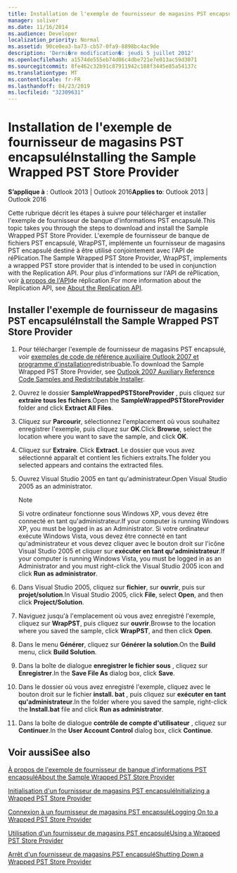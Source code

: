 ```yaml
---
title: Installation de l'exemple de fournisseur de magasins PST encapsulé
manager: soliver
ms.date: 11/16/2014
ms.audience: Developer
localization_priority: Normal
ms.assetid: 90ce0ea3-ba73-cb57-0fa9-8898bc4ac9de
description: 'Derni�re modification�: jeudi 5 juillet 2012'
ms.openlocfilehash: a1574de555eb74d06c4dbe721e7e013ac59d3071
ms.sourcegitcommit: 8fe462c32b91c87911942c188f3445e85a54137c
ms.translationtype: MT
ms.contentlocale: fr-FR
ms.lasthandoff: 04/23/2019
ms.locfileid: "32309631"
---
```

# <a name="installing-the-sample-wrapped-pst-store-provider"></a><span data-ttu-id="6346b-103">Installation de l'exemple de fournisseur de magasins PST encapsulé</span><span class="sxs-lookup"><span data-stu-id="6346b-103">Installing the Sample Wrapped PST Store Provider</span></span>

  
  
<span data-ttu-id="6346b-104">**S’applique à** : Outlook 2013 | Outlook 2016</span><span class="sxs-lookup"><span data-stu-id="6346b-104">**Applies to**: Outlook 2013 | Outlook 2016</span></span> 
  
<span data-ttu-id="6346b-105">Cette rubrique décrit les étapes à suivre pour télécharger et installer l'exemple de fournisseur de banque d'informations PST encapsulé.</span><span class="sxs-lookup"><span data-stu-id="6346b-105">This topic takes you through the steps to download and install the Sample Wrapped PST Store Provider.</span></span> <span data-ttu-id="6346b-106">L'exemple de fournisseur de banque de fichiers PST encapsulé, WrapPST, implémente un fournisseur de magasins PST encapsulé destiné à être utilisé conjointement avec l'API de réPlication.</span><span class="sxs-lookup"><span data-stu-id="6346b-106">The Sample Wrapped PST Store Provider, WrapPST, implements a wrapped PST store provider that is intended to be used in conjunction with the Replication API.</span></span> <span data-ttu-id="6346b-107">Pour plus d'informations sur l'API de réPlication, voir [à propos de l'API](about-the-replication-api.md)de réplication.</span><span class="sxs-lookup"><span data-stu-id="6346b-107">For more information about the Replication API, see [About the Replication API](about-the-replication-api.md).</span></span>
  
## <a name="install-the-sample-wrapped-pst-store-provider"></a><span data-ttu-id="6346b-108">Installer l'exemple de fournisseur de magasins PST encapsulé</span><span class="sxs-lookup"><span data-stu-id="6346b-108">Install the Sample Wrapped PST Store Provider</span></span>

1. <span data-ttu-id="6346b-109">Pour télécharger l'exemple de fournisseur de magasins PST encapsulé, voir [exemples de code de référence auxiliaire Outlook 2007 et programme d'installation](https://www.microsoft.com/en-us/download/details.aspx?id=24102)redistribuable.</span><span class="sxs-lookup"><span data-stu-id="6346b-109">To download the Sample Wrapped PST Store Provider, see [Outlook 2007 Auxiliary Reference Code Samples and Redistributable Installer](https://www.microsoft.com/en-us/download/details.aspx?id=24102).</span></span>
    
2. <span data-ttu-id="6346b-110">Ouvrez le dossier **SampleWrappedPSTStoreProvider** , puis cliquez sur **extraire tous les fichiers**.</span><span class="sxs-lookup"><span data-stu-id="6346b-110">Open the **SampleWrappedPSTStoreProvider** folder and click **Extract All Files**.</span></span>
    
3. <span data-ttu-id="6346b-111">Cliquez sur **Parcourir**, sélectionnez l'emplacement où vous souhaitez enregistrer l'exemple, puis cliquez sur **OK**.</span><span class="sxs-lookup"><span data-stu-id="6346b-111">Click **Browse**, select the location where you want to save the sample, and click **OK**.</span></span>
    
4. <span data-ttu-id="6346b-112">Cliquez sur **Extraire**. </span><span class="sxs-lookup"><span data-stu-id="6346b-112">Click **Extract**.</span></span> <span data-ttu-id="6346b-113">Le dossier que vous avez sélectionné apparaît et contient les fichiers extraits.</span><span class="sxs-lookup"><span data-stu-id="6346b-113">The folder you selected appears and contains the extracted files.</span></span>
    
5. <span data-ttu-id="6346b-114">Ouvrez Visual Studio 2005 en tant qu'administrateur.</span><span class="sxs-lookup"><span data-stu-id="6346b-114">Open Visual Studio 2005 as an administrator.</span></span>
    
    > [!NOTE]
    > <span data-ttu-id="6346b-115">Si votre ordinateur fonctionne sous Windows XP, vous devez être connecté en tant qu'administrateur.</span><span class="sxs-lookup"><span data-stu-id="6346b-115">If your computer is running Windows XP, you must be logged in as an Administrator.</span></span> <span data-ttu-id="6346b-116">Si votre ordinateur exécute Windows Vista, vous devez être connecté en tant qu'administrateur et vous devez cliquer avec le bouton droit sur l'icône Visual Studio 2005 et cliquer sur **exécuter en tant qu'administrateur**.</span><span class="sxs-lookup"><span data-stu-id="6346b-116">If your computer is running Windows Vista, you must be logged in as an Administrator and you must right-click the Visual Studio 2005 icon and click **Run as administrator**.</span></span> 
  
6. <span data-ttu-id="6346b-117">Dans Visual Studio 2005, cliquez sur **fichier**, sur **ouvrir**, puis sur **projet/solution**.</span><span class="sxs-lookup"><span data-stu-id="6346b-117">In Visual Studio 2005, click **File**, select **Open**, and then click **Project/Solution**.</span></span>
    
7. <span data-ttu-id="6346b-118">Naviguez jusqu'à l'emplacement où vous avez enregistré l'exemple, cliquez sur **WrapPST**, puis cliquez sur **ouvrir**.</span><span class="sxs-lookup"><span data-stu-id="6346b-118">Browse to the location where you saved the sample, click **WrapPST**, and then click **Open**.</span></span>
    
8. <span data-ttu-id="6346b-119">Dans le menu **Générer**, cliquez sur **Générer la solution**.</span><span class="sxs-lookup"><span data-stu-id="6346b-119">On the **Build** menu, click **Build Solution**.</span></span>
    
9. <span data-ttu-id="6346b-120">Dans la boîte de dialogue **enregistrer le fichier sous** , cliquez sur **Enregistrer**.</span><span class="sxs-lookup"><span data-stu-id="6346b-120">In the **Save File As** dialog box, click **Save**.</span></span>
    
10. <span data-ttu-id="6346b-121">Dans le dossier où vous avez enregistré l'exemple, cliquez avec le bouton droit sur le fichier **install. bat** , puis cliquez sur **exécuter en tant qu'administrateur**.</span><span class="sxs-lookup"><span data-stu-id="6346b-121">In the folder where you saved the sample, right-click the **Install.bat** file and click **Run as administrator**.</span></span>
    
11. <span data-ttu-id="6346b-122">Dans la boîte de dialogue **contrôle de compte d'utilisateur** , cliquez sur **Continuer**.</span><span class="sxs-lookup"><span data-stu-id="6346b-122">In the **User Account Control** dialog box, click **Continue**.</span></span>
    
## <a name="see-also"></a><span data-ttu-id="6346b-123">Voir aussi</span><span class="sxs-lookup"><span data-stu-id="6346b-123">See also</span></span>



[<span data-ttu-id="6346b-124">À propos de l'exemple de fournisseur de banque d'informations PST encapsulé</span><span class="sxs-lookup"><span data-stu-id="6346b-124">About the Sample Wrapped PST Store Provider</span></span>](about-the-sample-wrapped-pst-store-provider.md)
  
[<span data-ttu-id="6346b-125">Initialisation d'un fournisseur de magasins PST encapsulé</span><span class="sxs-lookup"><span data-stu-id="6346b-125">Initializing a Wrapped PST Store Provider</span></span>](initializing-a-wrapped-pst-store-provider.md)
  
[<span data-ttu-id="6346b-126">Connexion à un fournisseur de magasins PST encapsulé</span><span class="sxs-lookup"><span data-stu-id="6346b-126">Logging On to a Wrapped PST Store Provider</span></span>](logging-on-to-a-wrapped-pst-store-provider.md)
  
[<span data-ttu-id="6346b-127">Utilisation d'un fournisseur de magasins PST encapsulé</span><span class="sxs-lookup"><span data-stu-id="6346b-127">Using a Wrapped PST Store Provider</span></span>](using-a-wrapped-pst-store-provider.md)
  
[<span data-ttu-id="6346b-128">Arrêt d'un fournisseur de magasins PST encapsulé</span><span class="sxs-lookup"><span data-stu-id="6346b-128">Shutting Down a Wrapped PST Store Provider</span></span>](shutting-down-a-wrapped-pst-store-provider.md)


